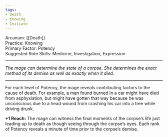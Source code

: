 ```yaml
---
tags:
- Death
- Knowing
- Initiate
---
```


Arcanum: [[Death]]\
Practice: Knowing\
Primary Factor: Potency\
Suggested Rote Skills: Medicine, Investigation, Expression

---

_The mage can determine the state of a corpse. She determines the exact method of its demise as well as exactly when it died._

---

For each level of Potency, the mage reveals contributing factors to the cause of death. For example, a man found burned in a car might have died from asphyxiation, but might have gotten that way because he was unconscious due to a head wound from crashing his car into a tree while driving drunk. 

**+1 Reach:** The mage can witness the final moments of the corpse’s life just leading up to death as though seeing through the corpse’s eyes. Each rank of Potency reveals a minute of time prior to the corpse’s demise.
